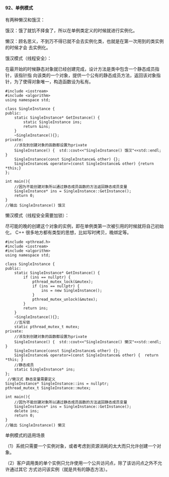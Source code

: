#### 92、单例模式

有两种懒汉和饿汉：

饿汉：饿了就饥不择⻝了，所以在单例类定义的时候就进⾏实例化。

懒汉：顾名思义，不到万不得已就不会去实例化类，也就是在第⼀次⽤到的类实例的时候才会 去实例化。

饿汉模式（线程安全）：

在最开始的时候静态对象就已经创建完成，设计⽅法是类中包含⼀个静态成员指针，该指针指 向该类的⼀个对象，提供⼀个公有的静态成员⽅法，返回该对象指针，为了使得对象唯⼀，构造函数设为私有。

```
#include <iostream>
#include <algorithm>
using namespace std;
 
class SingleInstance {
public:
    static SingleInstance* GetInstance() {
        static SingleInstance ins;
        return &ins;
    }
    ~SingleInstance(){};
private:
    //涉及到创建对象的函数都设置为private
    SingleInstance() {  std::cout<<"SingleInstance() 饿汉"<<std::endl;   
}
    SingleInstance(const SingleInstance& other) {};
    SingleInstance& operator=(const SingleInstance& other) {return 
*this;}
};
 
int main(){
    //因为不能创建对象所以通过静态成员函数的⽅法返回静态成员变量
    SingleInstance* ins = SingleInstance::GetInstance();
    return 0;
}
//输出 SingleInstance() 饿汉
```

懒汉模式（线程安全需要加锁）：

尽可能的晚的创建这个对象的实例，即在单例类第⼀次被引⽤的时候就将⾃⼰初始化，   C++ 很多地⽅都有类型的思想，⽐如写时拷⻉，晚绑定等。

```
#include <pthread.h>
#include <iostream>
#include <algorithm>
using namespace std;
 
class SingleInstance {
public:
    static SingleInstance* GetInstance() {
        if (ins == nullptr) {
            pthread_mutex_lock(&mutex);
            if (ins == nullptr) {
                ins = new SingleInstance();
            }
            pthread_mutex_unlock(&mutex);
        }
        return ins;
    }
    ~SingleInstance(){};
    //互斥锁
    static pthread_mutex_t mutex;
private:
    //涉及到创建对象的函数都设置为private
    SingleInstance() {  std::cout<<"SingleInstance() 懒汉"<<std::endl;   
}
    SingleInstance(const SingleInstance& other) {};
    SingleInstance& operator=(const SingleInstance& other) {  return 
*this; }
    //静态成员
    static SingleInstance* ins;
};
 //懒汉式 静态变量需要定义
SingleInstance* SingleInstance::ins = nullptr;
pthread_mutex_t SingleInstance::mutex;
 
int main(){
    //因为不能创建对象所以通过静态成员函数的⽅法返回静态成员变量
    SingleInstance* ins = SingleInstance::GetInstance();
    delete ins;
    return 0;
}
//输出 SingleInstance() 懒汉
```

单例模式的适⽤场景

（1）系统只需要⼀个实例对象，或者考虑到资源消耗的太⼤⽽只允许创建⼀个对象。

（2）客户调⽤类的单个实例只允许使⽤⼀个公共访问点，除了该访问点之外不允许通过其它 ⽅式访问该实例（就是共有的静态⽅法）。

